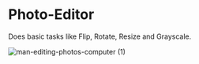 # Photo-Editor
Does basic tasks like Flip, Rotate, Resize and Grayscale.

![man-editing-photos-computer (1)](https://user-images.githubusercontent.com/53824950/127729462-9151ed23-3c0a-4444-96e9-a474550768c5.jpg)
